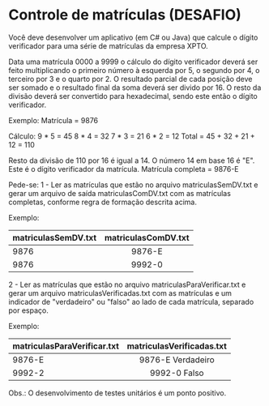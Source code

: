 # Controle de matrículas (DESAFIO)
  Você deve desenvolver um aplicativo (em C# ou Java) que calcule o dígito verificador para uma série de matrículas da empresa XPTO.
  
  Data uma matrícula 0000 a 9999 o cálculo do dígito verificador deverá ser feito multiplicando o primeiro número à esquerda por 5, o segundo por 4, o terceiro por 3 e o quarto por 2. O resultado parcial de cada posição deve ser somado e o resultado final da soma deverá ser divido por 16. O resto da divisão deverá ser convertido para hexadecimal, sendo este então o dígito verificador.
  
  Exemplo: Matrícula = 9876
  
 Cálculo:
 9 * 5 = 45
 8 * 4 = 32
 7 * 3 = 21
 6 * 2 = 12
 Total = 45 + 32 + 21 + 12 = 110
 
 Resto da divisão de 110 por 16 é igual a 14.
 O número 14 em base 16 é "E". Este é o dígito verificador da matrícula.
 Matrícula completa = 9876-E
 
 Pede-se:
 1 -  Ler as matrículas que estão no arquivo matriculasSemDV.txt e gerar um arquivo de saída matriculasComDV.txt com as matrículas completas, conforme regra de formação descrita acima.
 
 Exemplo:
 
| matriculasSemDV.txt | matriculasComDV.txt |
| --------- |:-----------:|
| 9876      | 9876-E      |
| 9876      | 9992-0      |

2 - Ler as matrículas que estão no arquivo matriculasParaVerificar.txt e gerar um arquivo matriculasVerificadas.txt com as matrículas e um indicador de "verdadeiro" ou "falso" ao lado de cada matrícula, separado por espaço.

 Exemplo:
 
| matriculasParaVerificar.txt | matriculasVerificadas.txt |
| --------- |:-----------:|
| 9876-E      | 9876-E Verdadeiro     |
| 9992-2      | 9992-0 Falso          |

Obs.: O desenvolvimento de testes unitários é um ponto positivo.

